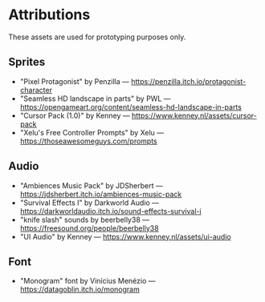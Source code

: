 # Attributions

These assets are used for prototyping purposes only.

## Sprites

- "Pixel Protagonist" by Penzilla — https://penzilla.itch.io/protagonist-character
- "Seamless HD landscape in parts" by PWL — https://opengameart.org/content/seamless-hd-landscape-in-parts
- "Cursor Pack (1.0)" by Kenney — https://www.kenney.nl/assets/cursor-pack
- "Xelu's Free Controller Prompts" by Xelu — https://thoseawesomeguys.com/prompts

## Audio

- "Ambiences Music Pack" by JDSherbert — https://jdsherbert.itch.io/ambiences-music-pack
- "Survival Effects I" by Darkworld Audio — https://darkworldaudio.itch.io/sound-effects-survival-i
- "knife slash" sounds by beerbelly38 — https://freesound.org/people/beerbelly38
- "UI Audio" by Kenney — https://www.kenney.nl/assets/ui-audio

## Font

- "Monogram" font by Vinícius Menézio — https://datagoblin.itch.io/monogram

